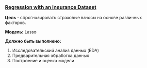 ### [Regression with an Insurance Dataset](https://www.kaggle.com/competitions/playground-series-s4e12/overview)

__Цель__ - спрогнозировать страховые взносы на основе различных факторов.

__Модель:__ Lasso

__Должно быть выполнено:__
1) Исследовательский анализ данных (EDA)
2) Предварительная обработка данных
3) Построение и оценка модели